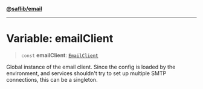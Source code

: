 [**@saflib/email**](../index.md)

***

# Variable: emailClient

> `const` **emailClient**: [`EmailClient`](../classes/EmailClient.md)

Global instance of the email client. Since the config is loaded by the
environment, and services shouldn't try to set up multiple SMTP connections,
this can be a singleton.
